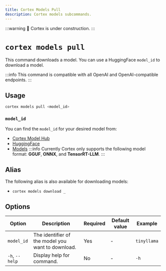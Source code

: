 ```yaml
---
title: Cortex Models Pull
description: Cortex models subcommands.
---
```


:::warning
🚧 Cortex is under construction.
:::

# `cortex models pull`

This command downloads a model. You can use a HuggingFace `model_id` to download a model.

:::info
This command is compatible with all OpenAI and OpenAI-compatible endpoints.
:::

## Usage

```bash
cortex models pull <model_id>
```
### `model_id`
You can find the `model_id` for your desired model from:
- [Cortex Model Hub](https://huggingface.co/cortexso)
- [HuggingFace](https://huggingface.co/models)
- [Models](/models)
:::info
Currently Cortex only supports the following model format: **GGUF**, **ONNX**, and **TensorRT-LLM**.
:::
## Alias

The following alias is also available for downloading models:

- `cortex models download _`

## Options

| Option                    | Description                              | Required | Default value | Example                    |
|---------------------------|------------------------------------------|----------|---------------|----------------------------|
| `model_id`                | The identifier of the model you want to download. | Yes      | -             | `tinyllama`           |
| `-h`, `--help`              | Display help for command.                | No       | -             | `-h`                   |



